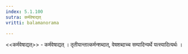 ```yaml
---
index: 5.1.100
sutra: कर्मवेषाद्यत्
vritti: balamanorama

---
```

<<कर्मवेषाद्यत्>> - कर्मवेषाद्यत् । तृतीयान्तात्कर्मन्शब्दात्, वेषशब्दाच्च सम्पादिन्यर्थे यत्स्यादित्यर्थः । 